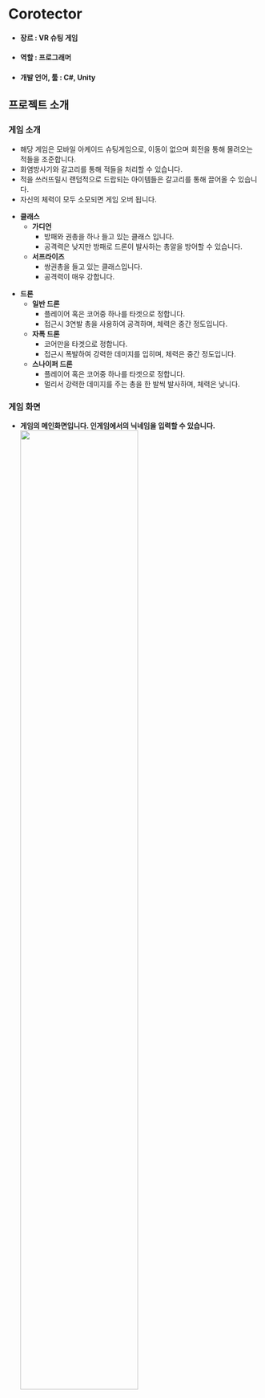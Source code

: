 # Corotector
* #### 장르 : VR 슈팅 게임
* #### 역할 : 프로그래머
* #### 개발 언어, 툴 : C#, Unity

## 프로젝트 소개
### 게임 소개
* 해당 게임은 모바일 아케이드 슈팅게임으로, 이동이 없으며 회전을 통해 몰려오는 적들을 조준합니다.
* 화염방사기와 갈고리를 통해 적들을 처리할 수 있습니다.
* 적을 쓰러뜨릴시 랜덤적으로 드랍되는 아이템들은 갈고리를 통해 끌어올 수 있습니다.
* 자신의 체력이 모두 소모되면 게임 오버 됩니다.
+ **클래스**
   + **가디언**
      + 방패와 권총을 하나 들고 있는 클래스 입니다.
      + 공격력은 낮지만 방패로 드론이 발사하는 총알을 방어할 수 있습니다.
   + **서프라이즈**
      + 쌍권총을 들고 있는 클래스입니다.
      + 공격력이 매우 강합니다.
* **드론**
  * **일반 드론**
      * 플레이어 혹은 코어중 하나를 타겟으로 정합니다.
      * 접근시 3연발 총을 사용하여 공격하며, 체력은 중간 정도입니다.
  * **자폭 드론**
      * 코어만을 타겟으로 정합니다.
      * 접근시 폭발하여 강력한 데미지를 입히며, 체력은 중간 정도입니다.
  * **스나이퍼 드론**
      * 플레이어 혹은 코어중 하나를 타겟으로 정합니다.
      * 멀리서 강력한 데미지를 주는 총을 한 발씩 발사하며, 체력은 낮니다.
### 게임 화면
* **게임의 메인화면입니다. 인게임에서의 닉네임을 입력할 수 있습니다.**
<img width="70%" src=https://user-images.githubusercontent.com/40797534/56102123-ac62c300-5f65-11e9-8b03-c39e0627c82c.png></img>
